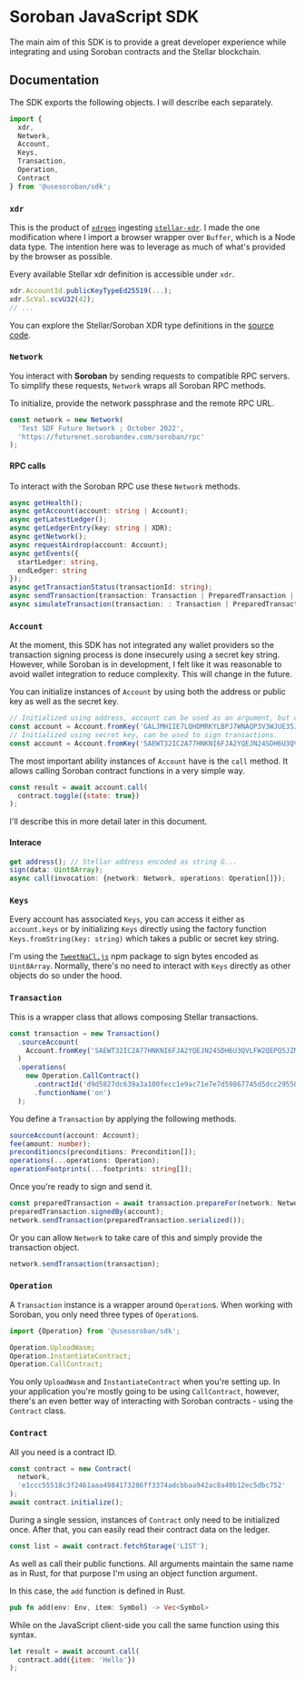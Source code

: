 # Soroban JavaScript SDK

The main aim of this SDK is to provide a great developer experience while integrating and using Soroban contracts and the Stellar blockchain.

## Documentation

The SDK exports the following objects. I will describe each separately.

```JavaScript
import {
  xdr,
  Network,
  Account,
  Keys,
  Transaction,
  Operation,
  Contract
} from '@usesoroban/sdk';
```

### `xdr`

This is the product of [`xdrgen`][1] ingesting [`stellar-xdr`][2]. I made the one modification where I import a browser wrapper over `Buffer`, which is a Node data type. The intention here was to leverage as much of what's provided by the browser as possible.

Every available Stellar xdr definition is accessible under `xdr`.

```JavaScript
xdr.AccountId.publicKeyTypeEd25519(...);
xdr.ScVal.scvU32(42);
// ...
```

You can explore the Stellar/Soroban XDR type definitions in the [source code][3].

### `Network`

You interact with **Soroban** by sending requests to compatible RPC servers. To simplify these requests, `Network` wraps all Soroban RPC methods.

To initialize, provide the network passphrase and the remote RPC URL.

```JavaScript
const network = new Network(
  'Test SDF Future Network ; October 2022',
  'https://futurenet.sorobandev.com/soroban/rpc'
);
```

#### RPC calls

To interact with the Soroban RPC use these `Network` methods.

```TypeScript
async getHealth();
async getAccount(account: string | Account);
async getLatestLedger();
async getLedgerEntry(key: string | XDR);
async getNetwork();
async requestAirdrop(account: Account);
async getEvents({
  startLedger: string,
  endLedger: string
});
async getTransactionStatus(transactionId: string);
async sendTransaction(transaction: Transaction | PreparedTransaction | string);
async simulateTransaction(transaction: : Transaction | PreparedTransaction | string);
```

### `Account`

At the moment, this SDK has not integrated any wallet providers so the transaction signing process is done insecurely using a secret key string. However, while Soroban is in development, I felt like it was reasonable to avoid wallet integration to reduce complexity. This will change in the future.

You can initialize instances of `Account` by using both the address or public key as well as the secret key.

```JavaScript
// Initialized using address, account can be used as an argument, but can't sign transactions.
const account = Account.fromKey('GALJMHIIE7LQHDMRKYLBPJ7WNAQP3V3WJUE35J46U62MM5RM7OKXIWWW');
// Initialized using secret key, can be used to sign transactions.
const account = Account.fromKey('SAEWT32IC2A77HNKNI6FJA2YQEJN24SDH6U3QVLFW2QEPQ5JZMENNCCD');
```

The most important ability instances of `Account` have is the `call` method. It allows calling Soroban contract functions in a very simple way.

```JavaScript
const result = await account.call(
  contract.toggle({state: true})
);
```

I'll describe this in more detail later in this document.

#### Interace

```TypeScript
get address(); // Stellar address encoded as string G...
sign(data: Uint8Array);
async call(invocation: {network: Network, operations: Operation[]});
```

### `Keys`

Every account has associated `Keys`, you can access it either as `account.keys` or by initializing `Keys` directly using the factory function `Keys.fromString(key: string)` which takes a public or secret key string.

I'm using the [`TweetNaCl.js`][4] npm package to sign bytes encoded as `Uint8Array`. Normally, there's no need to interact with `Keys` directly as other objects do so under the hood.

### `Transaction`

This is a wrapper class that allows composing Stellar transactions.

```JavaScript
const transaction = new Transaction()
  .sourceAccount(
    Account.fromKey('SAEWT32IC2A77HNKNI6FJA2YQEJN24SDH6U3QVLFW2QEPQ5JZMENNCCD')
  )
  .operations(
    new Operation.CallContract()
      .contractId('d9d5827dc639a3a100fecc1e9ac71e7e7d59867745d5dcc2955049f5ef9c3c06')
      .functionName('on')
  );
```

You define a `Transaction` by applying the following methods.

```TypeScript
sourceAccount(account: Account);
fee(amount: number);
preconditioncs(preconditions: Precondition[]);
operations(...operations: Operation);
operationFootprints(...footprints: string[]);
```

Once you're ready to sign and send it.

```JavaScript
const preparedTransaction = await transaction.prepareFor(network: Network);
preparedTransaction.signedBy(account);
network.sendTransaction(preparedTransaction.serialized());
```

Or you can allow `Network` to take care of this and simply provide the transaction object.

```JavaScript
network.sendTransaction(transaction);
```

### `Operation`

A `Transaction` instance is a wrapper around `Operation`s. When working with Soroban, you only need three types of `Operation`s.

```JavaScript
import {Operation} from '@usesoroban/sdk';

Operation.UploadWasm;
Operation.InstantiateContract;
Operation.CallContract;
```

You only `UploadWasm` and `InstantiateContract` when you're setting up. In your application you're mostly going to be using `CallContract`, however, there's an even better way of interacting with Soroban contracts - using the `Contract` class.

### `Contract`

All you need is a contract ID.

```JavaScript
const contract = new Contract(
  network,
  'e1ccc55518c3f2461aaa4984173286ff3374adcbbaa942ac8a40b12ec5dbc752'
);
await contract.initialize();
```

During a single session, instances of `Contract` only need to be initialized once. After that, you can easily read their contract data on the ledger.

```JavaScript
const list = await contract.fetchStorage('LIST');
```

As well as call their public functions. All arguments maintain the same name as in Rust, for that purpose I'm using an object function argument.

In this case, the `add` function is defined in Rust.

```Rust
pub fn add(env: Env, item: Symbol) -> Vec<Symbol>
```

While on the JavaScript client-side you call the same function using this syntax.

```JavaScript
let result = await account.call(
  contract.add({item: 'Hello'})
);
```

[1]: https://github.com/stellar/xdrgen
[2]: https://github.com/stellar/stellar-xdr/tree/026c9cd074bdb28ddde8ee52f2a4502d9e518a09
[3]: https://github.com/useSoroban/sdk/blob/trunk/source/xdr.js
[4]: https://www.npmjs.com/package/tweetnacl